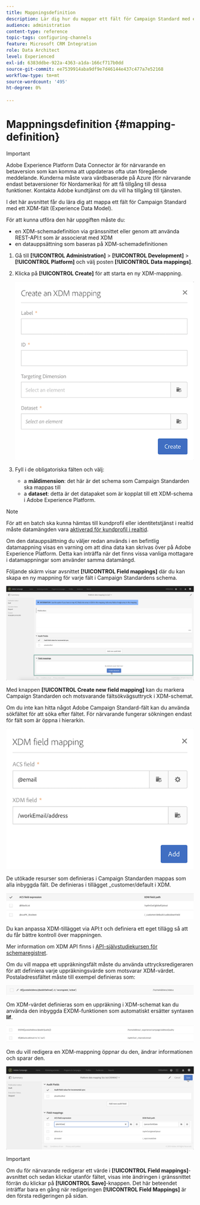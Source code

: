 ```yaml
---
title: Mappningsdefinition
description: Lär dig hur du mappar ett fält för Campaign Standard med ett XDM-fält (Experience Data Model).
audience: administration
content-type: reference
topic-tags: configuring-channels
feature: Microsoft CRM Integration
role: Data Architect
level: Experienced
exl-id: 6383ddbe-922a-4363-a1da-166cf717b0dd
source-git-commit: ee7539914aba9df9e7d46144e437c477a7e52168
workflow-type: tm+mt
source-wordcount: '495'
ht-degree: 0%

---
```


# Mappningsdefinition {#mapping-definition}

>[!IMPORTANT]
>
>Adobe Experience Platform Data Connector är för närvarande en betaversion som kan komma att uppdateras ofta utan föregående meddelande. Kunderna måste vara värdbaserade på Azure (för närvarande endast betaversioner för Nordamerika) för att få tillgång till dessa funktioner. Kontakta Adobe kundtjänst om du vill ha tillgång till tjänsten.

I det här avsnittet får du lära dig att mappa ett fält för Campaign Standard med ett XDM-fält (Experience Data Model).

För att kunna utföra den här uppgiften måste du:

* en XDM-schemadefinition via gränssnittet eller genom att använda REST-API:t som är associerat med XDM
* en datauppsättning som baseras på XDM-schemadefinitionen

1. Gå till **[!UICONTROL Administration]** > **[!UICONTROL Development]** > **[!UICONTROL Platform]** och välj posten **[!UICONTROL Data mappings]**.

1. Klicka på **[!UICONTROL Create]** för att starta en ny XDM-mappning.

   ![](assets/aep_createmapping.png)

1. Fyll i de obligatoriska fälten och välj:

   * a **måldimension**: det här är det schema som Campaign Standarden ska mappas till
   * a **dataset**: detta är det datapaket som är kopplat till ett XDM-schema i Adobe Experience Platform.

>[!NOTE]
>
>För att en batch ska kunna hämtas till kundprofil eller identitetstjänst i realtid måste datamängden vara [aktiverad för kundprofil i realtid](https://experienceleague.adobe.com/docs/experience-platform/rtcdp/intro/get-started.html).
>
>Om den datauppsättning du väljer redan används i en befintlig datamappning visas en varning om att dina data kan skrivas över på Adobe Experience Platform. Detta kan inträffa när det finns vissa vanliga mottagare i datamappningar som använder samma datamängd.

Följande skärm visar avsnittet **[!UICONTROL Field mappings]** där du kan skapa en ny mappning för varje fält i Campaign Standardens schema.

![](assets/aep_fieldmappings.png)

Med knappen **[!UICONTROL Create new field mapping]** kan du markera Campaign Standarden och motsvarande fältsökvägsuttryck i XDM-schemat.

Om du inte kan hitta något Adobe Campaign Standard-fält kan du använda sökfältet för att söka efter fältet. För närvarande fungerar sökningen endast för fält som är öppna i hierarkin.

![](assets/aep_mapfield.png)

De utökade resurser som definieras i Campaign Standarden mappas som alla inbyggda fält. De definieras i tillägget _customer/default i XDM.

![](assets/aep_fieldscusmapping.png)

Du kan anpassa XDM-tillägget via API:t och definiera ett eget tillägg så att du får bättre kontroll över mappningen.

Mer information om XDM API finns i [API-självstudiekursen för schemaregistret](https://experienceleague.adobe.com/docs/experience-platform/xdm/api/getting-started.html).

Om du vill mappa ett uppräkningsfält måste du använda uttrycksredigeraren för att definiera varje uppräkningsvärde som motsvarar XDM-värdet. Postaladressfältet måste till exempel definieras som:

![](assets/aep_enummapping.png)

Om XDM-värdet definieras som en uppräkning i XDM-schemat kan du använda den inbyggda EXDM-funktionen som automatiskt ersätter syntaxen **lif**.

![](assets/aep_enummappingexdm.png)

Om du vill redigera en XDM-mappning öppnar du den, ändrar informationen och sparar den.

![](assets/aep_editmapping.png)

>[!IMPORTANT]
>
>Om du för närvarande redigerar ett värde i **[!UICONTROL Field mappings]**-avsnittet och sedan klickar utanför fältet, visas inte ändringen i gränssnittet förrän du klickar på **[!UICONTROL Save]**-knappen. Det här beteendet inträffar bara en gång när redigeringen **[!UICONTROL Field Mappings]** är den första redigeringen på sidan.
